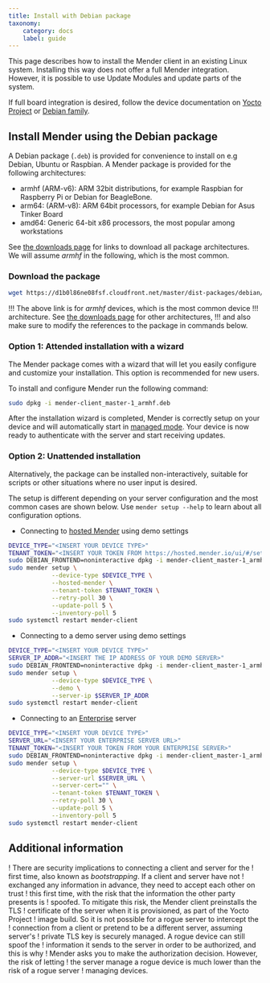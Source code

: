 ```yaml
---
title: Install with Debian package
taxonomy:
    category: docs
    label: guide
---
```



This page describes how to install the Mender client in an existing Linux
system. Installing this way does not offer a full Mender integration. However,
it is possible to use Update Modules and update parts of the system.

If full board integration is desired, follow the device documentation on [Yocto
Project](../../devices/yocto-project) or [Debian
family](../../devices/debian-family).


## Install Mender using the Debian package

A Debian package (`.deb`) is provided for convenience to install on e.g Debian,
Ubuntu or Raspbian. A Mender package is provided for the following
architectures:

- armhf (ARM-v6): ARM 32bit distributions, for example Raspbian for Raspberry Pi
  or Debian for BeagleBone.
- arm64: (ARM-v8): ARM 64bit processors, for example Debian for Asus Tinker Board
- amd64: Generic 64-bit x86 processors, the most popular among workstations

See [the downloads page](../../downloads) for links to download all package
architectures. We will assume *armhf* in the following, which is the most
common.


### Download the package

<!--AUTOVERSION: "cloudfront.net/%/"/mender "mender-client_%-1_armhf.deb"/mender -->
```bash
wget https://d1b0l86ne08fsf.cloudfront.net/master/dist-packages/debian/armhf/mender-client_master-1_armhf.deb
```

!!! The above link is for *armhf* devices, which is the most common device
!!! architecture. See [the downloads page](../../downloads) for other architectures,
!!! and also make sure to modify the references to the package in commands below.


### Option 1: Attended installation with a wizard

The Mender package comes with a wizard that will let you easily configure and
customize your installation. This option is recommended for new users.

To install and configure Mender run the following command:

<!--AUTOVERSION: "mender-client_%-1_armhf.deb"/mender -->
```bash
sudo dpkg -i mender-client_master-1_armhf.deb
```

After the installation wizard is completed, Mender is correctly setup on your
device and will automatically start in [managed
mode](../../architecture/overview#modes-of-operation). Your device is now ready
to authenticate with the server and start receiving updates.


### Option 2: Unattended installation

Alternatively, the package can be installed non-interactively,
suitable for scripts or other situations where no user
input is desired.

The setup is different depending on your server configuration and the most common cases
are shown below. Use `mender setup --help` to learn about all configuration options.

- Connecting to [hosted Mender](https://hosted.mender.io) using demo settings

<!--AUTOVERSION: "cloudfront.net/%/"/mender "mender-client_%-1_armhf.deb"/mender -->
```bash
DEVICE_TYPE="<INSERT YOUR DEVICE TYPE>"
TENANT_TOKEN="<INSERT YOUR TOKEN FROM https://hosted.mender.io/ui/#/settings/my-organization>"
sudo DEBIAN_FRONTEND=noninteractive dpkg -i mender-client_master-1_armhf.deb
sudo mender setup \
            --device-type $DEVICE_TYPE \
            --hosted-mender \
            --tenant-token $TENANT_TOKEN \
            --retry-poll 30 \
            --update-poll 5 \
            --inventory-poll 5
sudo systemctl restart mender-client
```

- Connecting to a demo server using demo settings

<!--AUTOVERSION: "cloudfront.net/%/"/mender "mender-client_%-1_armhf.deb"/mender -->
```bash
DEVICE_TYPE="<INSERT YOUR DEVICE TYPE>"
SERVER_IP_ADDR="<INSERT THE IP ADDRESS OF YOUR DEMO SERVER>"
sudo DEBIAN_FRONTEND=noninteractive dpkg -i mender-client_master-1_armhf.deb
sudo mender setup \
            --device-type $DEVICE_TYPE \
            --demo \
            --server-ip $SERVER_IP_ADDR
sudo systemctl restart mender-client
```

- Connecting to an [Enterprise](https://mender.io/products/mender-enterprise) server

<!--AUTOVERSION: "cloudfront.net/%/"/mender "mender-client_%-1_armhf.deb"/mender -->
```bash
DEVICE_TYPE="<INSERT YOUR DEVICE TYPE>"
SERVER_URL="<INSERT YOUR ENTERPRISE SERVER URL>"
TENANT_TOKEN="<INSERT YOUR TOKEN FROM YOUR ENTERPRISE SERVER>"
sudo DEBIAN_FRONTEND=noninteractive dpkg -i mender-client_master-1_armhf.deb
sudo mender setup \
            --device-type $DEVICE_TYPE \
            --server-url $SERVER_URL \
            --server-cert="" \
            --tenant-token $TENANT_TOKEN \
            --retry-poll 30 \
            --update-poll 5 \
            --inventory-poll 5
sudo systemctl restart mender-client
```

## Additional information

! There are security implications to connecting a client and server for the
! first time, also known as *bootstrapping*. If a client and server have not
! exchanged any information in advance, they need to accept each other on trust
! this first time, with the risk that the information the other party presents is
! spoofed. To mitigate this risk, the Mender client preinstalls the TLS
! certificate of the server when it is provisioned, as part of the Yocto Project
! image build. So it is not possible for a rogue server to intercept the
! connection from a client or pretend to be a different server, assuming server's
! private TLS key is securely managed. A rogue device can still spoof the
! information it sends to the server in order to be authorized, and this is why
! Mender asks you to make the authorization decision. However, the risk of letting
! the server manage a rogue device is much lower than the risk of a rogue server
! managing devices.

